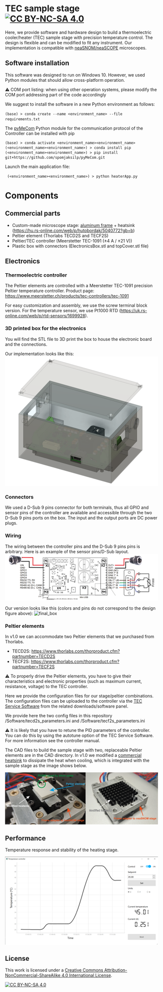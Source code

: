 
# TEC sample stage   [![CC BY-NC-SA 4.0][cc-by-nc-sa-shield]][cc-by-nc-sa]

Here, we provide software and hardware design to build a thermoelectric cooler/heater (TEC) sample stage with precision temperature control.
The design is flexible and can be modified to fit any instrument. Our implementation is compatible with [neaSNOM/neaSCOPE](https://www.neaspec.com/) microscopes.

## Software installation

This software was designed to run on Windows 10. However, we used Python modules that should allow cross-platform 
operation.

⚠️ COM port listing: when using other operation systems, please modify the COM port addressing part of the code accordingly

We suggest to install the software in a new Python environment as follows:

`(base) > conda create --name <environment_name> --file requirements.txt`

The [pyMeCom](https://github.com/spomjaksilp/pyMeCom) Python module for the communication protocol of the Controller can be installed with pip

```
(base) > conda activate <environment_name><environment_name>
(<environment_name><environment_name>) > conda install pip
(<environment_name><environment_name>) > pip install git+https://github.com/spomjaksilp/pyMeCom.git
```

Launch the main application file:

` (<environment_name><environment_name>) > python heaterApp.py`


# Components

## Commercial parts

- Custom-made microscope stage: [aluminum frame](CAD/frame.stl) + heatsink (https://hu.rs-online.com/web/p/hutobordak/5040772?gb=b)
- Peltier element (Thorlabs TECD2S and TECF2S)
- Peltier/TEC controller (Meerstetter TEC-1091 (±4 A / ±21 V))
- Plastic box with connectors (ElectronicsBox.stl and topCover.stl file)


## Electronics

### Thermoelectric controller

The Peltier elements are controlled with a Meerstetter TEC-1091 precision Peltier temperature controller. Product page: https://www.meerstetter.ch/products/tec-controllers/tec-1091

For easy customization and assembly, we use the screw terminal block version. For the temperature sensor, we use Pt1000 RTD (https://uk.rs-online.com/web/p/rtd-sensors/1699928). 

### 3D printed box for the electronics
You will find the STL file to 3D print the box to house the electronic board and the connections. 

Our implementation looks like this:
![cad_design](/Images/cad_design.png)

### Connectors

We used a D-Sub 9 pins connector for both terminals, thus all GPIO and sensor pins of the controller are available and accessible through the two D-Sub 9 pins ports on the box. The input and the output ports are DC power plugs.

### Wiring

The wiring between the controller pins and the D-Sub 9 pins pins is arbitrary. Here is an example of the sensor pins/D-Sub layout.
![wiring](/Images/TECcontroller_wiring.png)

Our version looks like this (colors and pins do not correspond to the design figure above):
![final_box](/Images/final_box.png)

### Peltier elements

In v1.0 we can accommodate two Peltier elements that we purchased from Thorlabs.

- TECD2S: https://www.thorlabs.com/thorproduct.cfm?partnumber=TECD2S
- TECF2S: https://www.thorlabs.com/thorproduct.cfm?partnumber=TECF2S

⚠️ To properly drive the Peltier elements, you have to give their characteristics and electronic properties (such as maximum current, resistance, voltage) to the TEC controller.

Here we provide the configuration files for our stage/peltier combinations. The configuration files can be uploaded to the controller via the [TEC Service Software](https://www.meerstetter.ch/products/tec-controllers/tec-1091) from the related downloads/software panel.

We provide here the two config files in this repository /Software/tecd2s_parameters.ini and /Software/tecf2s_parameters.ini

⚠️ It is likely that you have to retune the PID parameters of the controller. You can do this by using the autotune option of the TEC Service Software. For more information see the controller manual.

The CAD files to build the sample stage with two, replaceable Peltier elements are in the CAD directory. 
In v1.0 we modified a [commercial heatsink](https://hu.rs-online.com/web/p/hutobordak/5040772?gb=b) to dissipate the heat when cooling, which is integrated with the sample stage as the image shows below.

![stage](/Images/heaterStage_hardware.png)

## Performance

Temperature response and stability of the heating stage.

![controllapp_new](/Images/controllapp_new.png)

## License

This work is licensed under a
[Creative Commons Attribution-NonCommercial-ShareAlike 4.0 International License][cc-by-nc-sa].

[![CC BY-NC-SA 4.0][cc-by-nc-sa-image]][cc-by-nc-sa]

[cc-by-nc-sa]: http://creativecommons.org/licenses/by-nc-sa/4.0/
[cc-by-nc-sa-image]: https://licensebuttons.net/l/by-nc-sa/4.0/88x31.png
[cc-by-nc-sa-shield]: https://img.shields.io/badge/License-CC%20BY--NC--SA%204.0-lightgrey.svg
